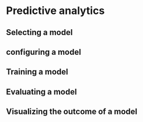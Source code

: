 
# Predictive analytics

## Selecting a model


## configuring a model


## Training a model


## Evaluating a model


## Visualizing the outcome of a model
